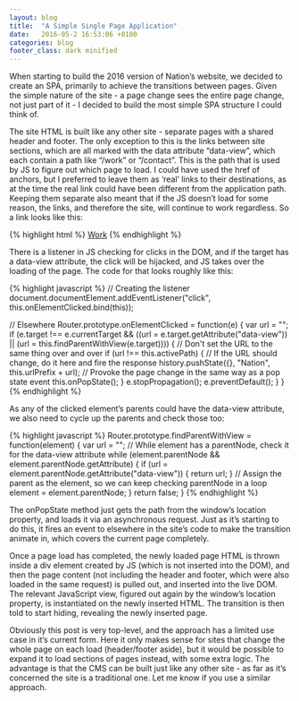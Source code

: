```yaml
---
layout: blog
title:  "A Simple Single Page Application"
date:   2016-05-2 16:53:06 +0100
categories: blog
footer_class: dark minified
---
```

When starting to build the 2016 version of Nation’s website, we decided to create an SPA, primarily to achieve the transitions between pages. Given the simple nature of the site - a page change sees the entire page change, not just part of it - I decided to build the most simple SPA structure I could think of.

The site HTML is built like any other site - separate pages with a shared header and footer. The only exception to this is the links between site sections, which are all marked with the data attribute “data-view”, which each contain a path like “/work” or “/contact”. This is the path that is used by JS to figure out which page to load. I could have used the href of anchors, but I preferred to leave them as ‘real’ links to their destinations, as at the time the real link could have been different from the application path. Keeping them separate also meant that if the JS doesn’t load for some reason, the links, and therefore the site, will continue to work regardless. So a link looks like this:

{% highlight html %}
<a href="static/work" data-view="/work">Work</a>
{% endhighlight %}

There is a listener in JS checking for clicks in the DOM, and if the target has a data-view attribute, the click will be hijacked, and JS takes over the loading of the page. The code for that looks roughly like this:

<!-- more -->

{% highlight javascript %}
// Creating the listener
document.documentElement.addEventListener("click", this.onElementClicked.bind(this));

// Elsewhere
Router.prototype.onElementClicked = function(e) {
	var url = "";
	if (e.target !== e.currentTarget && ((url = e.target.getAttribute("data-view")) || (url = this.findParentWithView(e.target)))) {
		// Don't set the URL to the same thing over and over
		if (url !== this.activePath) {
			// If the URL should change, do it here and fire the response
			history.pushState({}, "Nation", this.urlPrefix + url);
			// Provoke the page change in the same way as a pop state event
			this.onPopState();
		}
		e.stopPropagation();
		e.preventDefault();
	}
}
{% endhighlight %}

As any of the clicked element’s parents could have the data-view attribute, we also need to cycle up the parents and check those too:

{% highlight javascript %}
Router.prototype.findParentWithView = function(element) {
	var url = "";
	// While element has a parentNode, check it for the data-view attribute
	while (element.parentNode && element.parentNode.getAttribute) {
		if (url = element.parentNode.getAttribute("data-view")) {
			return url;
		}
		// Assign the parent as the element, so we can keep checking parentNode in a loop
		element = element.parentNode;
	}
	return false;
}
{% endhighlight %}

The onPopState method just gets the path from the window’s location property, and loads it via an asynchronous request. Just as it’s starting to do this, it fires an event to elsewhere in the site’s code to make the transition animate in, which covers the current page completely.

Once a page load has completed, the newly loaded page HTML is thrown inside a div element created by JS (which is not inserted into the DOM), and then the page content (not including the header and footer, which were also loaded in the same request) is pulled out, and inserted into the live DOM. The relevant JavaScript view, figured out again by the window’s location property, is instantiated on the newly inserted HTML. The transition is then told to start hiding, revealing the newly inserted page.

Obviously this post is very top-level, and the approach has a limited use case in it’s current form. Here it only makes sense for sites that change the whole page on each load (header/footer aside), but it would be possible to expand it to load sections of pages instead, with some extra logic. The advantage is that the CMS can be built just like any other site - as far as it’s concerned the site is a traditional one. Let me know if you use a similar approach.
